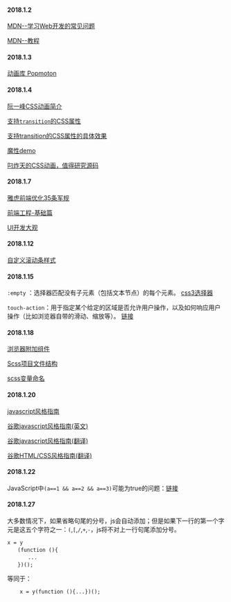 #### 2018.1.2

[MDN--学习Web开发的常见问题](https://developer.mozilla.org/zh-CN/docs/Learn/Common_questions)

[MDN--教程](https://developer.mozilla.org/zh-CN/docs/Web/Tutorials)

#### 2018.1.3

[动画库 Popmoton](https://popmotion.io/api/)

#### 2018.1.4

[阮一峰CSS动画简介](http://www.ruanyifeng.com/blog/2014/02/css_transition_and_animation.html)

[支持`transition`的CSS属性](http://oli.jp/2010/css-animatable-properties/)

[支持transition的CSS属性的具体效果](http://leaverou.github.io/animatable/)

[魔性demo](http://lea.verou.me/css-4d/#intro)

[叼炸天的CSS动画，值得研究源码](http://www.html5tricks.com/7-pure-css3-animation.html)

#### 2018.1.7

[雅虎前端优化35条军规](https://www.cnblogs.com/xianyulaodi/p/5755079.html)

[前端工程-基础篇](http://div.io/topic/1275#)

[UI开发大观](http://ideazhao.com/archives/)

#### 2018.1.12

[自定义滚动条样式](https://www.lyblog.net/detail/314.html)

#### 2018.1.15

`:empty` ：选择器匹配没有子元素（包括文本节点）的每个元素。
[css3选择器](http://www.w3school.com.cn/cssref/css_selectors.asp)

`touch-action`：用于指定某个给定的区域是否允许用户操作，以及如何响应用户操作（比如浏览器自带的滑动、缩放等）。
[链接](https://developer.mozilla.org/zh-CN/docs/Web/CSS/touch-action)

#### 2018.1.18

[浏览器附加组件](https://developer.mozilla.org/zh-CN/Add-ons)

[Scss项目文件结构](https://www.w3cplus.com/preprocessor/architecture-sass-project.html)

[scss变量命名](https://www.w3cplus.com/preprocessor/beginner/variable-naming.html)

#### 2018.1.20
[javascript风格指南](https://github.com/alivebao/clean-code-js)

[谷歌javascript风格指南(英文)](http://google.github.io/styleguide/javascriptguide.xml)

[谷歌javascript风格指南(翻译)](http://blog.csdn.net/mergerly/article/details/46771905)

[谷歌HTML/CSS风格指南(翻译)](https://blog.csdn.net/chajn/article/details/7538688)

#### 2018.1.22

JavaScript中`(a==1 && a==2 && a==3)`可能为true的问题：[链接](https://www.jianshu.com/p/e546c96fe33c?utm_source=desktop&utm_medium=timeline)

#### 2018.1.27

大多数情况下，如果省略句尾的分号，js会自动添加；但是如果下一行的第一个字元是这五个字符之一：`(`,`[`,`/`,`+`,`-`，js将不对上一行句尾添加分号。

```
x = y
　　(function (){
　　　　...
　　})();
```
等同于：
```
    x = y(function (){...})();
```